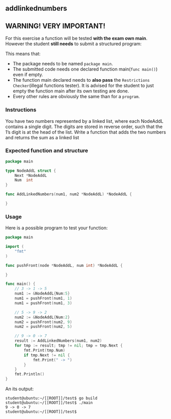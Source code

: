 ## addlinkednumbers

## **WARNING! VERY IMPORTANT!**

For this exercise a function will be tested **with the exam own main**. However the student **still needs** to submit a structured program:

This means that:

- The package needs to be named `package main`.
- The submitted code needs one declared function main(```func main()```) even if empty.
- The function main declared needs to **also pass** the `Restrictions Checker`(illegal functions tester). It is advised for the student to just empty the function main after its own testing are done.
- Every other rules are obviously the same than for a `program`.

### Instructions

You have two numbers represented by a linked list, where each NodeAddL contains a single digit.
The digits are stored in reverse order, such that the 1’s digit is at the head of the list.
Write a function that adds the two numbers and returns the sum as a linked list

### Expected function and structure

```go
package main

type NodeAddL struct {
	Next *NodeAddL
	Num  int
}

func AddLinkedNumbers(num1, num2 *NodeAddL) *NodeAddL {

}
```

### Usage

Here is a possible program to test your function:

```go
package main

import (
	"fmt"
)

func pushFront(node *NodeAddL, num int) *NodeAddL {

}

func main() {
	// 3 -> 1 -> 5
	num1 := &NodeAddL{Num:5}
	num1 = pushFront(num1, 1)
	num1 = pushFront(num1, 3)

	// 5 -> 9 -> 2
	num2 := &NodeAddL{Num:2}
	num2 = pushFront(num2, 9)
	num2 = pushFront(num2, 5)

	// 9 -> 0 -> 7
	result := AddLinkedNumbers(num1, num2)
	for tmp := result; tmp != nil; tmp = tmp.Next {
		fmt.Print(tmp.Num)
		if tmp.Next != nil {
			fmt.Print(" -> ")
		}
	}
	fmt.Println()
}
```

An its output:

```console
student@ubuntu:~/[[ROOT]]/test$ go build
student@ubuntu:~/[[ROOT]]/test$ ./main
9 -> 0 -> 7
student@ubuntu:~/[[ROOT]]/test$
```
